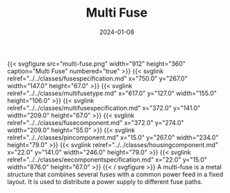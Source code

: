 ﻿---
title: Multi Fuse
toc: false
type: specs
layout: diagram
date: "2024-01-08"
draft: false
specification: VEC
version: 2.1.0
documentType: "Recommendation"
elementType: Diagram
classes:
  - FuseSpecification
  - MultiFuseType
  - MultiFuseSpecification
  - FuseComponent
  - PinComponent
  - HousingComponent
  - EEComponentSpecification
menu:
  VEC-2.1.0:    
    parent: ee-components
    identifier: ee-components/multi-fuse
    weight: 1006004 

# Prev/next pager order (if `docs_section_pager` enabled in `params.toml`)
weight: 1006004
---
{{< svgfigure src="multi-fuse.png" width="912" height="360" caption="Multi Fuse" numbered="true" >}}
  {{< svglink relref="../../classes/fusespecification.md" x="750.0" y="267.0" width="147.0" height="67.0" >}}
  {{< svglink relref="../../classes/multifusetype.md" x="617.0" y="127.0" width="155.0" height="106.0" >}}
  {{< svglink relref="../../classes/multifusespecification.md" x="372.0" y="141.0" width="209.0" height="67.0" >}}
  {{< svglink relref="../../classes/fusecomponent.md" x="372.0" y="274.0" width="209.0" height="55.0" >}}
  {{< svglink relref="../../classes/pincomponent.md" x="15.0" y="267.0" width="234.0" height="79.0" >}}
  {{< svglink relref="../../classes/housingcomponent.md" x="22.0" y="141.0" width="246.0" height="79.0" >}}
  {{< svglink relref="../../classes/eecomponentspecification.md" x="22.0" y="15.0" width="876.0" height="67.0" >}}
{{< / svgfigure >}}
A multi-fuse is a metal structure that <span lang="EN-US">combines several fuses with a common power feed in a fixed layout. It is used to distribute a power supply to different fuse paths.</span>